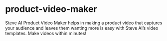 # product-video-maker
Steve AI Product Video Maker helps in making a product video that captures your audience and leaves them wanting more is easy with Steve AI’s video templates. Make videos within minutes!

